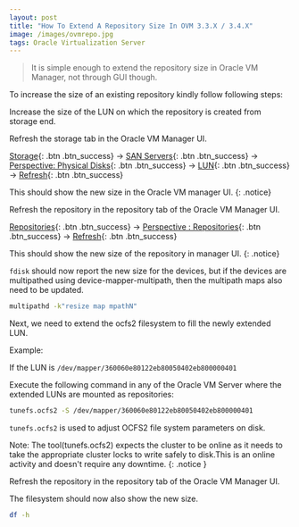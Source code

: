 ```yaml
---
layout: post
title: "How To Extend A Repository Size In OVM 3.3.X / 3.4.X"
image: /images/ovmrepo.jpg 
tags: Oracle Virtualization Server
---
```


> It is simple enough to extend the repository size in Oracle VM Manager, not through GUI though.

To increase the size of an existing repository kindly follow following steps:

Increase the size of the LUN on which the repository is created from storage end.

Refresh the storage tab in the Oracle VM Manager UI.

[Storage](#){: .btn .btn_success} -> [SAN Servers](#){: .btn .btn_success} -> [Perspective: Physical Disks](#){: .btn .btn_success} -> [LUN](#){: .btn .btn_success} -> [Refresh](#){: .btn .btn_success}

This should show the new size in the Oracle VM manager UI.
{: .notice}

Refresh the repository in the repository tab of the Oracle VM Manager UI.

[Repositories](#){: .btn .btn_success} -> [Perspective : Repositories](#){: .btn .btn_success} -> [Refresh](#){: .btn .btn_success}

This should show the new size of the repository in manager UI.
{: .notice}

`fdisk` should now report the new size for the devices, but if the devices are multipathed using device-mapper-multipath, then the multipath maps also need to be updated.

```bash
multipathd -k"resize map mpathN"
```

Next, we need to extend the ocfs2 filesystem to fill the newly extended LUN.

Example:

If the LUN is `/dev/mapper/360060e80122eb80050402eb800000401`

Execute the following command in any of the Oracle VM Server where the extended LUNs are mounted as repositories:

```bash
tunefs.ocfs2 -S /dev/mapper/360060e80122eb80050402eb800000401
```

`tunefs.ocfs2` is used to adjust OCFS2 file system parameters on disk.

Note: The tool(tunefs.ocfs2) expects the cluster to be online as it needs to take the appropriate cluster locks to write safely to disk.This is an online activity and doesn't require any downtime.
{: .notice }

Refresh the repository in the repository tab of the Oracle VM Manager UI.

The filesystem should now also show the new size.

```bash
df -h
```

